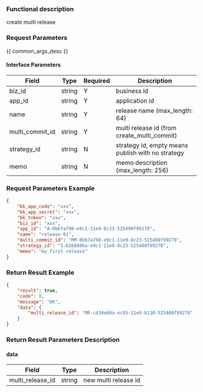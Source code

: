 ### Functional description

create multi release

### Request Parameters

{{ common_args_desc }}

#### Interface Parameters

| Field            | Type      | Required  | Description |
|------------------|-----------|-----------|-------------|
| biz_id           |  string   | Y         | business id |
| app_id           |  string   | Y         | application id |
| name             |  string   | Y         | release name (max_length: 64)  |
| multi_commit_id  |  string   | Y         | multi release id (from create_multi_commit) |
| strategy_id      |  string   | N         | strategy id, empty means publish with no strategy |
| memo             |  string   | N         | memo description (max_length: 256) |

### Request Parameters Example

```json
{
    "bk_app_code": "xxx",
    "bk_app_secret": "xxx",
    "bk_token": "xxx",
    "biz_id": "xxx",
    "app_id": "A-0b67a798-e9c1-11e9-8c23-525400f99278",
    "name": "release-01",
    "multi_commit_id": "MM-0b67a798-e9c1-11e9-8c23-525400f99278",
    "strategy_id": "S-626889ba-e9c1-11e9-8c23-525400f99278",
    "memo": "my first release"
}
```

### Return Result Example

```json
{
    "result": true,
    "code": 0,
    "message": "OK",
    "data": {
        "multi_release_id": "MR-cd34e60a-ec95-11e9-b110-525400f99278"
    }
}
```

### Return Result Parameters Description

#### data

| Field            | Type   | Description |
|------------------|--------|-------------|
| multi_release_id | string | new multi release id |
